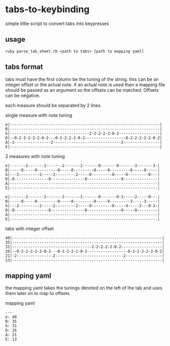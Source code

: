 # tabs-to-keybinding
simple little script to convert tabs into keypresses

## usage

```
ruby parse_tab_sheet.rb <path to tabs> [path to mapping yaml]
```

## tabs format
tabs must have the first column be the tuning of the string. this can be an integer offset or the actual note. if an actual note is used then a mapping file should be passed as an argument so the offsets can be matched. Offsets can be negative. 

each measure should be separated by 2 lines 

single measure with note tuning
```
e|------------------------------------------------------------------|
B|------------------------------------------------------------------|
G|-----------------------------------2-2-2-2-2-0-2------------------|
D|--0-2-2-2-2-2-0-2---0-2-2-2-2-0-2------------------0-2-2-2-2-2-0-2|
A|-2----------------2------------------------------2----------------|
E|------------------------------------------------------------------|
```

2 measures with note tuning
```
e|-------2-------2-------2-------2-------0-------0-------3-------3-|
B|-----0-----0---------0-----0---------0-----0---------0-----0-----|
G|---2---------2-----2---------2-----0---------0-----0---------0---|
D|-0---------------0---------------0---------------0---------------|
A|-----------------------------------------------------------------|
E|-----------------------------------------------------------------|

e|-------2-------2-------2-------2-------0-------0-3-----2-----0---|
B|-----0-----0---------0-----0---------0-----0---------3-----3-----|
G|---2---------2-----2---------2-----0---------0-----4-----2---0-3-|
D|-0---------------0---------------0---------------0-----0---------|
A|-----------------------------------------------------------------|
E|-----------------------------------------------------------------|
```

tabs with integer offset
```
40|------------------------------------------------------------------|
35|------------------------------------------------------------------|
31|-----------------------------------2-2-2-2-2-0-2------------------|
26|--0-2-2-2-2-2-0-2---0-2-2-2-2-0-2------------------0-2-2-2-2-2-0-2|
21|-2----------------2------------------------------2----------------|
13|------------------------------------------------------------------|
```

## mapping yaml
the mapping yaml takes the tunings denoted on the left of the tab and uses them later on to map to offsets


mapping yaml
```
---
e: 40
B: 35
G: 31
D: 26
A: 21
E: 13
```
